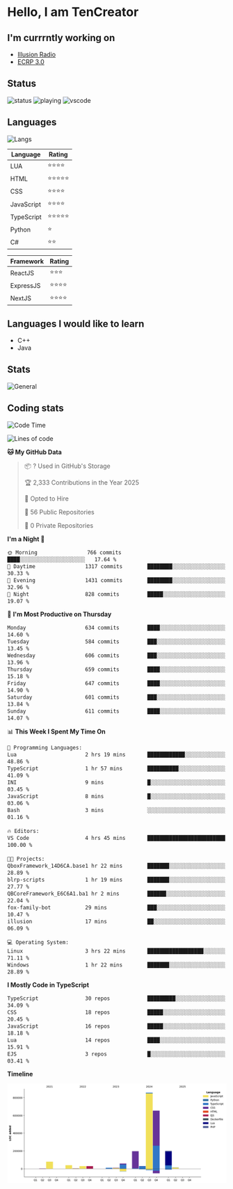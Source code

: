 # Hello, I am TenCreator

## I'm currrntly working on
- [Illusion Radio](https://illusionradio.co.uk/)
- [ECRP 3.0](http://github.com/Emerald-Coast-Roleplay/)

## Status
![status](https://api.statusbadges.me/badge/status/518334475038359555?simple=true&style=for-the-badge)
![playing](https://api.statusbadges.me/badge/playing/518334475038359555?style=for-the-badge)
![vscode](https://api.statusbadges.me/badge/vscode/518334475038359555?style=for-the-badge)

## Languages
![Langs](https://github-readme-stats.vercel.app/api/top-langs/?username=tencreator&layout=compact&theme=radical)


|Language|Rating|
|--------|------|
|LUA|⭐️⭐️⭐️⭐️|
|HTML|⭐️⭐️⭐️⭐️⭐️|
|CSS|⭐️⭐️⭐️⭐️|
|JavaScript|⭐️⭐️⭐️⭐️|
|TypeScript|⭐️⭐️⭐️⭐️⭐️|
|Python|⭐️|
|C#|⭐️⭐️ |

|Framework|Rating|
|--------|------|
|ReactJS|⭐️⭐️⭐|
|ExpressJS|⭐️⭐️⭐️⭐️|
|NextJS|⭐️⭐️⭐⭐️|

## Languages I would like to learn
- C++
- Java

## Stats
![General](https://github-readme-stats.vercel.app/api?username=tencreator&show_icons=true&theme=radical)

## Coding stats

<!--START_SECTION:waka-->
![Code Time](http://img.shields.io/badge/Code%20Time-541%20hrs%2013%20mins-blue)

![Lines of code](https://img.shields.io/badge/From%20Hello%20World%20I%27ve%20Written-2.2%20million%20lines%20of%20code-blue)

**🐱 My GitHub Data** 

> 📦 ? Used in GitHub's Storage 
 > 
> 🏆 2,333 Contributions in the Year 2025
 > 
> 💼 Opted to Hire
 > 
> 📜 56 Public Repositories 
 > 
> 🔑 0 Private Repositories 
 > 
**I'm a Night 🦉** 

```text
🌞 Morning                766 commits         ████░░░░░░░░░░░░░░░░░░░░░   17.64 % 
🌆 Daytime                1317 commits        ████████░░░░░░░░░░░░░░░░░   30.33 % 
🌃 Evening                1431 commits        ████████░░░░░░░░░░░░░░░░░   32.96 % 
🌙 Night                  828 commits         █████░░░░░░░░░░░░░░░░░░░░   19.07 % 
```
📅 **I'm Most Productive on Thursday** 

```text
Monday                   634 commits         ████░░░░░░░░░░░░░░░░░░░░░   14.60 % 
Tuesday                  584 commits         ███░░░░░░░░░░░░░░░░░░░░░░   13.45 % 
Wednesday                606 commits         ███░░░░░░░░░░░░░░░░░░░░░░   13.96 % 
Thursday                 659 commits         ████░░░░░░░░░░░░░░░░░░░░░   15.18 % 
Friday                   647 commits         ████░░░░░░░░░░░░░░░░░░░░░   14.90 % 
Saturday                 601 commits         ███░░░░░░░░░░░░░░░░░░░░░░   13.84 % 
Sunday                   611 commits         ████░░░░░░░░░░░░░░░░░░░░░   14.07 % 
```


📊 **This Week I Spent My Time On** 

```text
💬 Programming Languages: 
Lua                      2 hrs 19 mins       ████████████░░░░░░░░░░░░░   48.86 % 
TypeScript               1 hr 57 mins        ██████████░░░░░░░░░░░░░░░   41.09 % 
INI                      9 mins              █░░░░░░░░░░░░░░░░░░░░░░░░   03.45 % 
JavaScript               8 mins              █░░░░░░░░░░░░░░░░░░░░░░░░   03.06 % 
Bash                     3 mins              ░░░░░░░░░░░░░░░░░░░░░░░░░   01.16 % 

🔥 Editors: 
VS Code                  4 hrs 45 mins       █████████████████████████   100.00 % 

🐱‍💻 Projects: 
QboxFramework_14D6CA.base1 hr 22 mins        ███████░░░░░░░░░░░░░░░░░░   28.89 % 
blrp-scripts             1 hr 19 mins        ███████░░░░░░░░░░░░░░░░░░   27.77 % 
QBCoreFramework_E6C6A1.ba1 hr 2 mins         ██████░░░░░░░░░░░░░░░░░░░   22.04 % 
fox-family-bot           29 mins             ███░░░░░░░░░░░░░░░░░░░░░░   10.47 % 
illusion                 17 mins             ██░░░░░░░░░░░░░░░░░░░░░░░   06.09 % 

💻 Operating System: 
Linux                    3 hrs 22 mins       ██████████████████░░░░░░░   71.11 % 
Windows                  1 hr 22 mins        ███████░░░░░░░░░░░░░░░░░░   28.89 % 
```

**I Mostly Code in TypeScript** 

```text
TypeScript               30 repos            █████████░░░░░░░░░░░░░░░░   34.09 % 
CSS                      18 repos            █████░░░░░░░░░░░░░░░░░░░░   20.45 % 
JavaScript               16 repos            █████░░░░░░░░░░░░░░░░░░░░   18.18 % 
Lua                      14 repos            ████░░░░░░░░░░░░░░░░░░░░░   15.91 % 
EJS                      3 repos             █░░░░░░░░░░░░░░░░░░░░░░░░   03.41 % 
```



**Timeline**

![Lines of Code chart](https://raw.githubusercontent.com/tencreator/tencreator/main/assets/bar_graph.png)


<!--END_SECTION:waka-->
